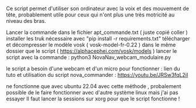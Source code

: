 Ce script permet d'utiliser son ordinateur avec la voix et des mouvement de tête, probablement utile pour ceux qui n'ont plus une très motricité au niveau des bras.

Lancer la commande dans le fichier apt_commande.txt ( juste copié coller )
installer les truk nécessaire avec "pip install -r requirements.txt"
télécharger et décompresser le modèle vosk ( vosk-model-fr-0.22 ) dans le même dossier que le script ( https://alphacephei.com/vosk/models )
lancer le script avec la commande : python3 NovaNav_webcam_modulaire.py

le script a besoin d'une webcam et d'un micro pour fonctionner : lien du tuto et utilisation du script nova_commander : https://youtu.be/JRSw3fqL2iI

ne fonctionne que avec ubuntu 22.04 avec cette méthode , probalement possible de le faire fonctionner avec d'autre système linux mais j'ai pas essayer
Il faut lancer la sessions sur xorg pour que le script fonctionne !
